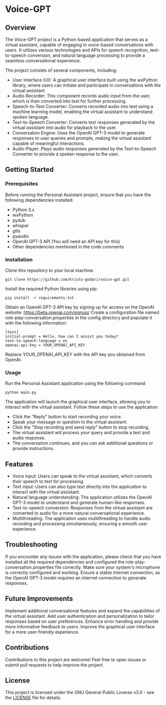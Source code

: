 # Voice-GPT
## Overview
The Voice-GPT project is a Python-based application that serves as a virtual assistant,
capable of engaging in voice-based conversations with users. 
It utilizes various technologies and APIs for speech recognition, text-to-speech conversion, 
and natural language processing to provide a seamless conversational experience.

The project consists of several components, including:
 - User Interface (UI): A graphical user interface built using the wxPython library, where users can initiate and participate in conversations with the virtual assistant.
 - Audio Recorder: This component records audio input from the user, which is then converted into text for further processing.
 - Speech-to-Text Converter: Converts recorded audio into text using a machine learning model, enabling the virtual assistant to understand spoken language.
 - Text-to-Speech Converter: Converts text responses generated by the virtual assistant into audio for playback to the user.
 - Conversation Engine: Uses the OpenAI GPT-3 model to generate responses to user queries and prompts, making the virtual assistant capable of meaningful interactions.
 - Audio Player: Plays audio responses generated by the Text-to-Speech Converter to provide a spoken response to the user.


## Getting Started
### Prerequisites
Before running the Personal Assistant project, ensure that you have the following dependencies installed:

- Python 3.x
- wxPython
- pydub
- whisper
- gtts
- pyaudio
- OpenAI GPT-3 API (You will need an API key for this)
- Other dependencies mentioned in the code comments 

### Installation
Clone this repository to your local machine:
```
git clone https://github.com/kristo-godari/voice-gpt.git
```

Install the required Python libraries using pip:
```
pip install -r requirements.txt
```
Obtain an OpenAI GPT-3 API key by signing up for access on the OpenAI website: https://beta.openai.com/signup/
Create a configuration file named role-play-conversation.properties in the config directory and populate it with the following information:

```
[text]
initial-prompt = Hello, how can I assist you today?
text-to-speach-language = en
openai-api-key = YOUR_OPENAI_API_KEY
```
Replace YOUR_OPENAI_API_KEY with the API key you obtained from OpenAI.

### Usage
Run the Personal Assistant application using the following command:

```
python main.py
```
The application will launch the graphical user interface, allowing you to interact with the virtual assistant. Follow these steps to use the application:

- Click the "Reply" button to start recording your voice.
- Speak your message or question to the virtual assistant.
- Click the "Stop recording and send reply" button to stop recording.
- The virtual assistant will process your query and provide a text and audio response.
- The conversation continues, and you can ask additional questions or provide instructions.

## Features
- Voice input: Users can speak to the virtual assistant, which converts their speech to text for processing.
- Text input: Users can also type text directly into the application to interact with the virtual assistant.
- Natural language understanding: The application utilizes the OpenAI GPT-3 model to understand and generate human-like responses.
- Text-to-speech conversion: Responses from the virtual assistant are converted to audio for a more natural conversational experience.
- Multithreading: The application uses multithreading to handle audio recording and processing simultaneously, ensuring a smooth user experience.

## Troubleshooting
If you encounter any issues with the application, please check that you have installed all the required dependencies and configured the role-play-conversation.properties file correctly.
Make sure your system's microphone is correctly configured and working.
Ensure a stable internet connection, as the OpenAI GPT-3 model requires an internet connection to generate responses.

## Future Improvements
Implement additional conversational features and expand the capabilities of the virtual assistant.
Add user authentication and personalization to tailor responses based on user preferences.
Enhance error handling and provide more informative feedback to users.
Improve the graphical user interface for a more user-friendly experience.

## Contributions
Contributions to this project are welcome! Feel free to open issues or submit pull requests to help improve the project.

## License
This project is licensed under the GNU General Public License v3.0 - see the [LICENSE](LICENSE) file for details.